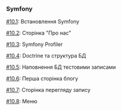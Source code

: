 ### Symfony

[\#10.1](./01): Встановлення Symfony

[\#10.2](./02): Сторінка "Про нас"

[\#10.3](./03): Symfony Profiler

[\#10.4](./04): Doctrine та структура БД

[\#10.5](./05): Наповнення БД тестовими записами

[\#10.6](./06): Перша сторінка блогу

[\#10.7](./07): Сторінка перегляду запису

[\#10.8](./08): Меню

